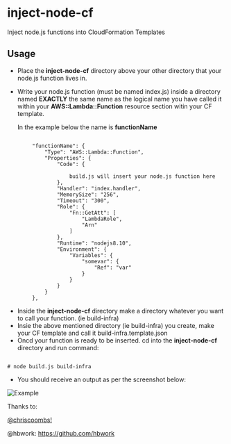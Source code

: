 # inject-node-cf
Inject node.js functions into CloudFormation Templates

## Usage

* Place the **inject-node-cf** directory above your other directory that your node.js function lives in.
* Write your node.js function (must be named index.js) inside a directory named **EXACTLY** the same name as the logical name you have called it within your  **AWS::Lambda::Function** resource section witin your CF template. 


    In the example below the name is **functionName**

```

        "functionName": {
            "Type": "AWS::Lambda::Function",
            "Properties": {
                "Code": {
                    
                    build.js will insert your node.js function here
                },
                "Handler": "index.handler",
                "MemorySize": "256",
                "Timeout": "300",
                "Role": {
                    "Fn::GetAtt": [
                        "LambdaRole",
                        "Arn"
                    ]
                },
                "Runtime": "nodejs8.10",
                "Environment": {
                    "Variables": {
                        "somevar": {
                            "Ref": "var"
                        }
                    }
                }
            }
        },

```

* Inside the **inject-node-cf** directory make a directory whatever you want to call your function. (ie build-infra)
* Insie the above mentioned directory (ie build-infra) you create, make your CF template and call it build-infra.template.json
* Oncd your function is ready to be inserted. cd into the **inject-node-cf**  directory and run command:

```

# node build.js build-infra

```

* You should receive an output as per the screenshot below:

![Example](https://s3-ap-southeast-2.amazonaws.com/760584908251-public/github_pictures/inject-node-cf.png)


Thanks to: 

[@chriscoombs!](https://github.com/chriscoombs)

@hbwork: https://github.com/hbwork

